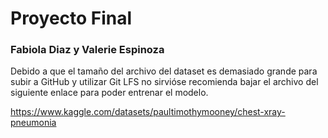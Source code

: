 # Proyecto Final 
### Fabiola Diaz y Valerie Espinoza

Debido a que el tamaño del archivo del dataset es demasiado grande para subir a GitHub
y utilizar Git LFS no sirvióse recomienda bajar el archivo del siguiente enlace para poder entrenar el modelo.

https://www.kaggle.com/datasets/paultimothymooney/chest-xray-pneumonia

